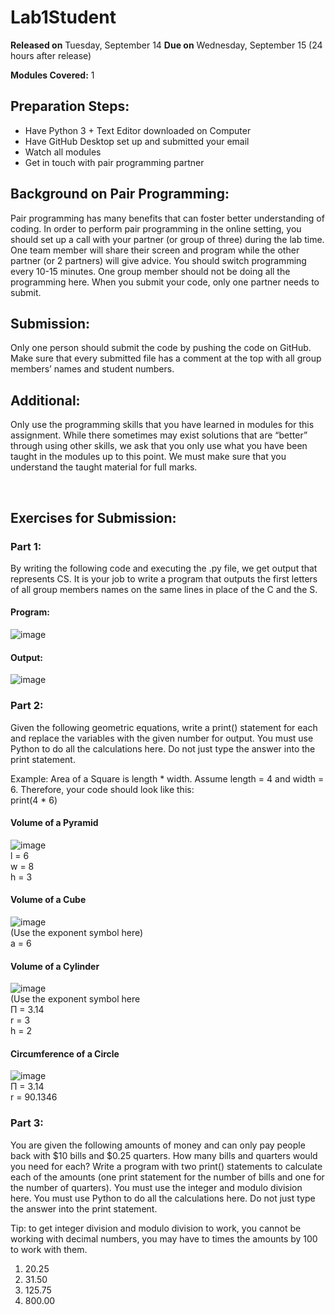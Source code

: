 # Lab1Student
**Released on** Tuesday, September 14
**Due on** Wednesday, September 15 (24 hours after release)

**Modules Covered:** 1

## Preparation Steps:
- Have Python 3 + Text Editor downloaded on Computer  
- Have GitHub Desktop set up and submitted your email 
- Watch all modules  
- Get in touch with pair programming partner  

## Background on Pair Programming:
Pair programming has many benefits that can foster better understanding of coding. In order to perform pair programming in the online setting, you should set up a call with your partner (or group of three) during the lab time. One team member will share their screen and program while the other partner (or 2 partners) will give advice. You should switch programming every 10-15 minutes. One group member should not be doing all the programming here. When you submit your code, only one partner needs to submit. 

## Submission:
Only one person should submit the code by pushing the code on GitHub. Make sure that every submitted file has a comment at the top with all group members’ names and student numbers. 

## Additional: 
Only use the programming skills that you have learned in modules for this assignment. While there sometimes may exist solutions that are “better” through using other skills, we ask that you only use what you have been taught in the modules up to this point. We must make sure that you understand the taught material for full marks. 

 
## Exercises for Submission:
### Part 1:
By writing the following code and executing the .py file, we get output that represents CS. It is your job to write a program that outputs the first letters of all group members names on the same lines in place of the C and the S.

#### Program:
![image](https://user-images.githubusercontent.com/77299347/119185925-c973f500-ba4d-11eb-969e-7eb1880a19b1.png)  


#### Output:
![image](https://user-images.githubusercontent.com/77299347/119492740-cde22b80-bd35-11eb-94c4-28742de5be49.png)


### Part 2:
Given the following geometric equations, write a print() statement for each and replace the variables with the given number for output. You must use Python to do all the calculations here. Do not just type the answer into the print statement.<br /> 

Example: Area of a Square is length * width. Assume length = 4 and width = 6. Therefore, your code should look like this:  
	print(4 * 6)  

#### Volume of a Pyramid<br />
![image](https://user-images.githubusercontent.com/77299347/119492776-d8042a00-bd35-11eb-874f-e4b3105e79ea.png)  
l = 6  
w = 8  
h = 3  


#### Volume of a Cube<br />
![image](https://user-images.githubusercontent.com/77299347/119492792-dcc8de00-bd35-11eb-9675-f3cbefb65e1b.png)<br />
(Use the exponent symbol here)  
a = 6  

#### Volume of a Cylinder<br />
![image](https://user-images.githubusercontent.com/77299347/119493065-2dd8d200-bd36-11eb-81b2-1b6ad5bc6308.png)<br />
(Use the exponent symbol here  
Π = 3.14  
r = 3  
h = 2  


#### Circumference of a Circle<br />
![image](https://user-images.githubusercontent.com/77299347/119493092-35987680-bd36-11eb-8341-e7da151263a7.png)  
Π = 3.14  
r = 90.1346  


### Part 3:
You are given the following amounts of money and can only pay people back with $10 bills and $0.25 quarters. How many bills and quarters would you need for each? Write a program with two print() statements to calculate each of the amounts (one print statement for the number of bills and one for the number of quarters). You must use the integer and modulo division here. You must use Python to do all the calculations here.  Do not just type the answer into the print statement.

Tip: to get integer division and modulo division to work, you cannot be working with decimal numbers, you may have to times the amounts by 100 to work with them.

1. 20.25
2. 31.50
3. 125.75
4. 800.00
